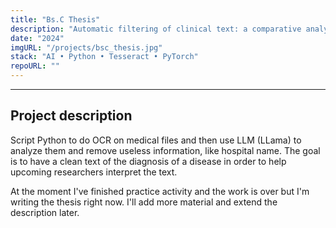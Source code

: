 ```yaml
---
title: "Bs.C Thesis"
description: "Automatic filtering of clinical text: a comparative analysis of structure-based, ontology-based, and LLM-based approaches."
date: "2024"
imgURL: "/projects/bsc_thesis.jpg"
stack: "AI • Python • Tesseract • PyTorch"
repoURL: ""
---
```


---

## Project description

Script Python to do OCR on medical files and then use LLM (LLama) to analyze them and remove useless information, like hospital name. The goal is to have a clean text of the diagnosis of a disease in order
to help upcoming researchers interpret the text.

At the moment I've finished practice activity and the work is over but I'm writing the thesis right now. I'll add more material and extend the description later.

